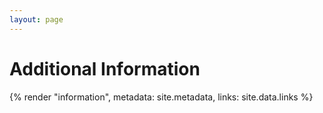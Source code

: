 ```yaml
---
layout: page
---
```


# Additional Information

{% render "information", metadata: site.metadata, links: site.data.links %}

